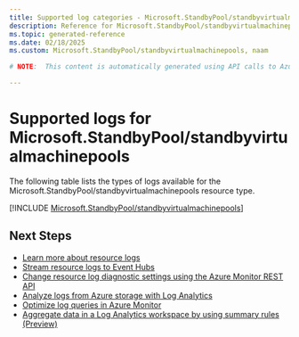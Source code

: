 ```yaml
---
title: Supported log categories - Microsoft.StandbyPool/standbyvirtualmachinepools
description: Reference for Microsoft.StandbyPool/standbyvirtualmachinepools in Azure Monitor Logs.
ms.topic: generated-reference
ms.date: 02/18/2025
ms.custom: Microsoft.StandbyPool/standbyvirtualmachinepools, naam

# NOTE:  This content is automatically generated using API calls to Azure. Any edits made on these files will be overwritten in the next run of the script. 

---
```





# Supported logs for Microsoft.StandbyPool/standbyvirtualmachinepools  
The following table lists the types of logs available for the Microsoft.StandbyPool/standbyvirtualmachinepools resource type.
  

  
[!INCLUDE [Microsoft.StandbyPool/standbyvirtualmachinepools](~/reusable-content/ce-skilling/azure/includes/azure-monitor/reference/logs/microsoft-standbypool-standbyvirtualmachinepools-logs-include.md)]  
  

## Next Steps

* [Learn more about resource logs](/azure/azure-monitor/essentials/platform-logs-overview)
* [Stream resource logs to Event Hubs](/azure/azure-monitor/essentials/resource-logs#send-to-azure-event-hubs)
* [Change resource log diagnostic settings using the Azure Monitor REST API](/rest/api/monitor/diagnosticsettings)
* [Analyze logs from Azure storage with Log Analytics](/azure/azure-monitor/essentials/resource-logs#send-to-log-analytics-workspace)
* [Optimize log queries in Azure Monitor](/azure/azure-monitor/logs/query-optimization)
* [Aggregate data in a Log Analytics workspace by using summary rules (Preview)](/azure/azure-monitor/logs/summary-rules)